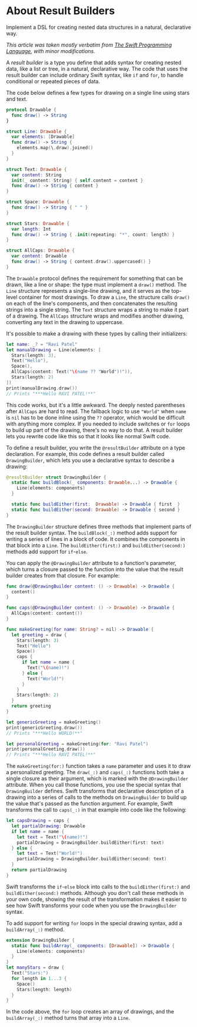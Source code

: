 # About Result Builders

Implement a DSL for creating nested data structures in a natural, declarative way.

*This article was taken mostly verbatim from [The Swift Programming Language], with minor modifications.*

[The Swift Programming Language]: https://docs.swift.org/swift-book/documentation/the-swift-programming-language/

A *result builder* is a type you define that adds syntax for creating nested data, like a list or tree, in a natural, declarative way. The code that uses the result builder can include ordinary Swift syntax, like `if` and `for`, to handle conditional or repeated pieces of data.

The code below defines a few types for drawing on a single line using stars and text.

```swift
protocol Drawable {
  func draw() -> String
}

struct Line: Drawable {
  var elements: [Drawable]
  func draw() -> String {
    elements.map(\.draw).joined()
  }
}

struct Text: Drawable {
  var content: String
  init(_ content: String) { self.content = content }
  func draw() -> String { content }
}

struct Space: Drawable {
  func draw() -> String { " " }
}

struct Stars: Drawable {
  var length: Int
  func draw() -> String { .init(repeating: "*", count: length) }
}

struct AllCaps: Drawable {
  var content: Drawable
  func draw() -> String { content.draw().uppercased() }
}
```

The `Drawable` protocol defines the requirement for something that can be drawn, like a line or shape: the type must implement a `draw()` method. The `Line` structure represents a single-line drawing, and it serves as the top-level container for most drawings. To draw a `Line`, the structure calls `draw()` on each of the line's components, and then concatenates the resulting strings into a single string. The `Text` structure wraps a string to make it part of a drawing. The `AllCaps` structure wraps and modifies another drawing, converting any text in the drawing to uppercase.

It's possible to make a drawing with these types by calling their initializers:

```swift
let name: _? = "Ravi Patel"
let manualDrawing = Line(elements: [
  Stars(length: 3),
  Text("Hello"),
  Space(),
  AllCaps(content: Text("\(name ?? "World")!")),
  Stars(length: 2)
])
print(manualDrawing.draw())
// Prints "***Hello RAVI PATEL!**"
```

This code works, but it's a little awkward. The deeply nested parentheses after `AllCaps` are hard to read. The fallback logic to use `"World"` when `name` is `nil` has to be done inline using the `??` operator, which would be difficult with anything more complex. If you needed to include switches or `for` loops to build up part of the drawing, there's no way to do that. A result builder lets you rewrite code like this so that it looks like normal Swift code.

To define a result builder, you write the `@resultBuilder` attribute on a type declaration. For example, this code defines a result builder called `DrawingBuilder`, which lets you use a declarative syntax to describe a drawing:

```swift
@resultBuilder struct DrawingBuilder {
  static func buildBlock(_ components: Drawable...) -> Drawable {
    Line(elements: components)
  }

  static func buildEither(first:  Drawable) -> Drawable { first  }
  static func buildEither(second: Drawable) -> Drawable { second }
}
```

The `DrawingBuilder` structure defines three methods that implement parts of the result builder syntax. The `buildBlock(_:)` method adds support for writing a series of lines in a block of code. It combines the components in that block into a `Line`. The `buildEither(first:)` and `buildEither(second:)` methods add support for `if`-`else`.

You can apply the `@DrawingBuilder` attribute to a function's parameter, which turns a closure passed to the function into the value that the result builder creates from that closure. For example:

```swift
func draw(@DrawingBuilder content: () -> Drawable) -> Drawable {
  content()
}

func caps(@DrawingBuilder content: () -> Drawable) -> Drawable {
  AllCaps(content: content())
}

func makeGreeting(for name: String? = nil) -> Drawable {
  let greeting = draw {
    Stars(length: 3)
    Text("Hello")
    Space()
    caps {
      if let name = name {
        Text("\(name)!")
      } else {
        Text("World!")
      }
    }
    Stars(length: 2)
  }
  return greeting
}

let genericGreeting = makeGreeting()
print(genericGreeting.draw())
// Prints "***Hello WORLD!**"

let personalGreeting = makeGreeting(for: "Ravi Patel")
print(personalGreeting.draw())
// Prints "***Hello RAVI PATEL!**"
```

The `makeGreeting(for:)` function takes a `name` parameter and uses it to draw a personalized greeting. The `draw(_:)` and `caps(_:)` functions both take a single closure as their argument, which is marked with the `@DrawingBuilder` attribute. When you call those functions, you use the special syntax that `DrawingBuilder` defines. Swift transforms that declarative description of a drawing into a series of calls to the methods on `DrawingBuilder` to build up the value that's passed as the function argument. For example, Swift transforms the call to `caps(_:)` in that example into code like the following:

```swift
let capsDrawing = caps {
  let partialDrawing: Drawable
  if let name = name {
    let text = Text("\(name)!")
    partialDrawing = DrawingBuilder.buildEither(first: text)
  } else {
    let text = Text("World!")
    partialDrawing = DrawingBuilder.buildEither(second: text)
  }
  return partialDrawing
}
```

Swift transforms the `if`-`else` block into calls to the `buildEither(first:)` and `buildEither(second:)` methods. Although you don't call these methods in your own code, showing the result of the transformation makes it easier to see how Swift transforms your code when you use the `DrawingBuilder` syntax.

To add support for writing `for` loops in the special drawing syntax, add a `buildArray(_:)` method.

```swift
extension DrawingBuilder {
  static func buildArray(_ components: [Drawable]) -> Drawable {
    Line(elements: components)
  }
}
let manyStars = draw {
  Text("Stars:")
  for length in 1...3 {
    Space()
    Stars(length: length)
  }
}
```

In the code above, the `for` loop creates an array of drawings, and the `buildArray(_:)` method turns that array into a `Line`.

